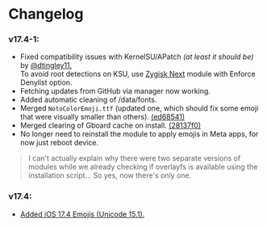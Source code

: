 # Changelog

### v17.4-1:
- Fixed compatibility issues with KernelSU/APatch *(at least it should be)* by [@dtingley11.](https://github.com/dtingley11)  
To avoid root detections on KSU, use [Zygisk Next](https://github.com/Dr-TSNG/ZygiskNext) module with Enforce Denylist option.
- Fetching updates from GitHub via manager now working.
- Added automatic cleaning of /data/fonts.
- Merged `NotoColorEmoji.ttf` (updated one, which should fix some emoji that were visually smaller than others). [(ed68541)](https://github.com/Keinta15/Magisk-iOS-Emoji/commit/ed6854134ea59ebc7b54e3f625b4115f3dc51794)
- Merged clearing of Gboard cache on install. [(28137f0)](https://github.com/Keinta15/Magisk-iOS-Emoji/commit/28137f0dad32a8066b1705dc6c80cd0a2a01a833)
- No longer need to reinstall the module to apply emojis in Meta apps, for now just reboot device. 
> I can't actually explain why there were two separate versions of modules while we already checking if overlayfs is available using the installation script... So yes, now there's only one.

### v17.4:
- [Added iOS 17.4 Emojis (Unicode 15.1).](https://blog.emojipedia.org/ios-17-4-emoji-changelog/)